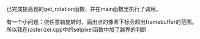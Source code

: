 已完成提高题的get_rotation函数，并在main函数里执行了调用。

有一个小问题：绕任意轴旋转时，画出点的像素下标会超出framebuffer的范围。
            所以我在rasterizer.cpp中的setpixel函数中加了越界的判断
